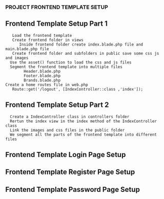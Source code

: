### PROJECT FRONTEND TEMPLATE SETUP

## Frontend Template Setup Part 1
       Load the frontend template 
       Create frontend folder in views 
          Inside frontend folder create index.blade.php file and main.blade.php file
       Create frontend folder and subfolders in public save some css js and images
      Use the asset() function to load the css and js files
      Segment the frontend template into multiple files
            Header.blade.php
            Footer.blade.php
            Brands.blade.php
    Create a home routes file in web.php
       Route::get('/logout', [IndexController::class ,'index']);

## Frontend Template Setup Part 2
      Create a IndexController class in controllers folder
      Rertun the index view in the index method of the IndexController class
      Link the images and css files in the public folder
      We segment all the parts of the frontend template into different files
## Frontend Template Login Page Setup
## Frontend Template Register Page Setup
## Frontend Template Password Page Setup


